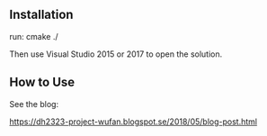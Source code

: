 ## Installation

run: cmake ./

Then use Visual Studio 2015 or 2017 to open the solution.

## How to Use

See the blog:

https://dh2323-project-wufan.blogspot.se/2018/05/blog-post.html
